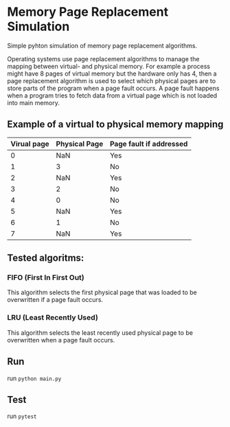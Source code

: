 # Memory Page Replacement Simulation
Simple pyhton simulation of memory page replacement algorithms.

Operating systems use page replacement algorithms to manage the mapping between virtual- and physical memory.
For example a process might have 8 pages of virtual memory but the hardware only has 4,
then a page replacement algorithm is used to select which physical pages are to store parts of the program when a page fault occurs.
A page fault happens when a program tries to fetch data from a virtual page which is not loaded into main memory.

## Example of a virtual to physical memory mapping
| Virual page | Physical Page | Page fault if addressed |
|-------------|---------------|-------------------------|
| 0           | NaN           | Yes                     |
| 1           | 3             | No                      |
| 2           | NaN           | Yes                     |
| 3           | 2             | No                      |
| 4           | 0             | No                      |
| 5           | NaN           | Yes                     |
| 6           | 1             | No                      |
| 7           | NaN           | Yes                     |


## Tested algoritms:
### FIFO (First In First Out)
This algorithm selects the first physical page that was loaded to be overwritten if a page fault occurs.

### LRU (Least Recently Used)
This algorithm selects the least recently used physical page to be overwritten when a page fault occurs.

## Run
run `python main.py`


## Test
run `pytest`
